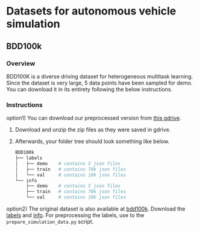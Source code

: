 # Datasets for autonomous vehicle simulation

## BDD100k

### Overview

BDD100K is a diverse driving dataset for heterogeneous multitask learning.
Since the dataset is very large, 5 data points have been sampled for demo.
You can download it in its entirety following the below instructions.

### Instructions

option1)
You can download our preprocessed version from [this gdrive](https://drive.google.com/drive/folders/1ASECOtBbbxVN8aWakvUunIH_9kbjpm7K?usp=sharing).

  1. Download and unzip the zip files as they were saved in gdrive.
  2. Afterwards, your folder tree should look something like below.

        ```sh
        BDD100k
        ├── labels
        │   ├── demo    # contains 5 json files
        │   ├── train   # contains 70k json files
        │   └── val     # contains 10k json files
        └── info
            ├── demo    # contains 5 json files
            ├── train   # contains 70k json files
            └── val     # contains 10k json files
        ```

option2)
The original dataset is also available at [bdd100k](https://doc.bdd100k.com/download.html).
Download the [labels](https://doc.bdd100k.com/download.html#labels) and [info](https://doc.bdd100k.com/download.html#info).
For preprocessing the labels, use to the `prepare_simulation_data.py` script.
